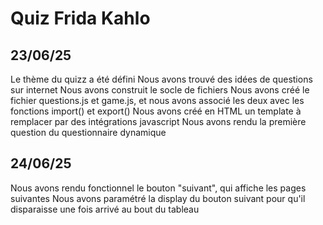 # Quiz Frida Kahlo

## 23/06/25

Le thème du quizz a été défini
Nous avons trouvé des idées de questions sur internet
Nous avons construit le socle de fichiers
Nous avons créé le fichier questions.js et game.js, et nous avons associé les deux avec les fonctions import() et export()
Nous avons créé en HTML un template à remplacer par des intégrations javascript
Nous avons rendu la première question du questionnaire dynamique
## 24/06/25

Nous avons rendu fonctionnel le bouton "suivant", qui affiche les pages suivantes
Nous avons paramétré la display du bouton suivant pour qu'il disparaisse une fois arrivé au bout du tableau